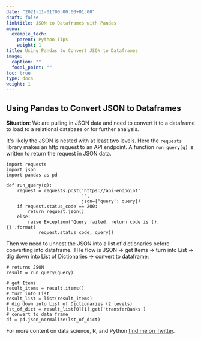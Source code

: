 ```yaml
---
date: "2021-11-01T00:00:00+01:00"
draft: false
linktitle: JSON to Dataframes with Pandas
menu:
  example_tech:
    parent: Python Tips 
    weight: 1
title: Using Pandas to Convert JSON to Dataframes
image:
  caption: ""
  focal_point: ""
toc: true
type: docs
weight: 1
---
```


## Using Pandas to Convert JSON to Dataframes

**Situation**: We are pulling in JSON data and need to convert it to a dataframe to load to a relational database or for further analysis.

It's likely the JSON is nested with at least two levels. Here the `requests` library makes an http request to an API endpoint. A function `run_query(q)` is written to return the request in JSON data.

```{python}
import requests
import json
import pandas as pd

def run_query(q):
    request = requests.post('https://api-endpoint'
                            '',
                            json={'query': query})
    if request.status_code == 200:
        return request.json()
    else:
        raise Exception('Query failed. return code is {}.     {}'.format(
            request.status_code, query))

```

Then we need to unnest the JSON into a list of dictionaries before converting into dataframe. THe flow is JSON -> get Items -> turn into List -> dig down into List of Dictionaries -> convert to dataframe:

```{python}
# returns JSON
result = run_query(query)

# get Items
result_items = result.items()
# turn into List
result_list = list(result_items)
# dig down into List of Dictionaries (2 levels)
lst_of_dict = result_list[0][1].get('transferBanks')
# convert to data frame
df = pd.json_normalize(lst_of_dict)
```

For more content on data science, R, and Python [find me on Twitter](https://twitter.com/paulapivat).